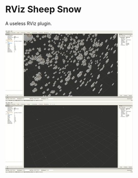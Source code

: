 # RViz Sheep Snow

A useless RViz plugin.

<img src="sheep_demo.gif" width="400">    <img src="snow_demo.gif" width="400">
